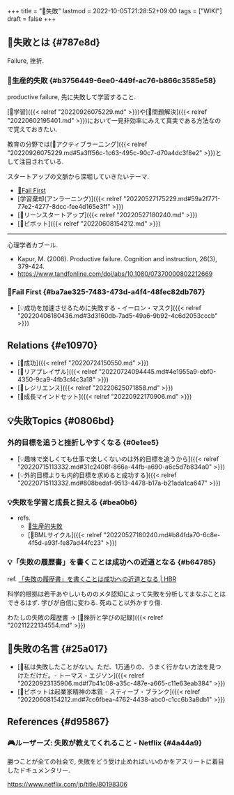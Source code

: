 +++
title = "📝失敗"
lastmod = 2022-10-05T21:28:52+09:00
tags = ["WIKI"]
draft = false
+++

## 📝失敗とは {#787e8d}

Failure, 挫折.


### 📝生産的失敗 {#b3756449-6ee0-449f-ac76-b866c3585e58}

productive failure, 先に失敗して学習すること.

[📝学習]({{< relref "20220926075229.md" >}})や[📝問題解決]({{< relref "20220602195401.md" >}})において一見非効率にみえて真実である方法なので覚えておきたい.

教育の分野では[📝アクティブラーニング]({{< relref "20220926075229.md#5a3ff56c-1c63-495c-90c7-d70a4dc3f8e2" >}})として注目されている.

スタートアップの文脈から深堀していきたいテーマ.

-   [📝Fail First](#ba7ae325-7483-473d-a4f4-48fec82db767)
-   [学習棄却(アンラーニング)]({{< relref "20220527175229.md#59a2f771-77e2-4277-8dcc-fee4d165e3ff" >}})
-   [📝リーンスタートアップ]({{< relref "20220527180240.md" >}})
-   [📝ピボット]({{< relref "20220608154212.md" >}})

---

心理学者カブール.

-   Kapur, M. (2008). Productive failure. Cognition and instruction, 26(3), 379-424.
-   <https://www.tandfonline.com/doi/abs/10.1080/07370000802212669>


### 📝Fail First {#ba7ae325-7483-473d-a4f4-48fec82db767}

-   [💡成功を加速させるために失敗する - イーロン・マスク]({{< relref "20220406180436.md#3d3160db-7ad5-49a6-9b92-4c6d2053cccb" >}})


## Relations {#e10970}

-   [📝成功]({{< relref "20220724150550.md" >}})
-   [📝リアプレイザル]({{< relref "20220724094445.md#4e1955a9-ebf0-4350-9ca9-4fb3cf4c3a18" >}})
-   [📝レジリエンス]({{< relref "20220625071858.md" >}})
-   [📝成長マインドセット]({{< relref "20220922170906.md" >}})


## 💡失敗Topics {#0806bd}


### 外的目標を追うと挫折しやすくなる {#0e1ee5}

-   [💡趣味で楽しくても仕事で楽しくないのは外的目標を追うから]({{< relref "20220715113332.md#31c2408f-866a-44fb-a690-a6c5d7b834a0" >}})
-   [💡外的目標よりも内的目標を求めると成功する]({{< relref "20220715113332.md#808bedaf-9513-4478-b17a-b21ada1ca647" >}})


### 💡失敗を学習と成長と捉える {#bea0b6}

-   refs.
    -   [📝生産的失敗](#b3756449-6ee0-449f-ac76-b866c3585e58)
    -   [📝BMLサイクル]({{< relref "20220527180240.md#b84fda70-6c8e-4f5d-a93f-fe87ad44fc23" >}})


### 💡「失敗の履歴書」を書くことは成功への近道となる {#b64785}

ref. [「失敗の履歴書」を書くことは成功への近道となる | HBR](https://dhbr.diamond.jp/articles/-/4372)

科学的根拠は若干あやしいもののメタ認知によって失敗を分析してまなぶことはできるはず. 学びが自信に変わる. 死ぬこと以外かすり傷.

わたしの失敗の履歴書 -> [🦊挫折と学びの記録]({{< relref "20211222134554.md" >}})


## 📜失敗の名言 {#25a017}

-   [📜私は失敗したことがない。ただ、1万通りの、うまく行かない方法を見つけただけだ。- トーマス・エジソン]({{< relref "20220923135906.md#f7b41c08-a35c-487e-a665-c11e63eab384" >}})
-   [📜ピボットは起業家精神の本質 - スティーブ・ブランク]({{< relref "20220608154212.md#7cc6fbea-4762-4438-abc0-c1cc6b3a8db1" >}})


## References {#d95867}


### 🎮ルーザーズ: 失敗が教えてくれること - Netflix {#4a44a9}

勝つことが全ての社会で, 失敗をどう受け止めればいいのかをアスリートに着目したドキュメンタリー.

<https://www.netflix.com/jp/title/80198306>

